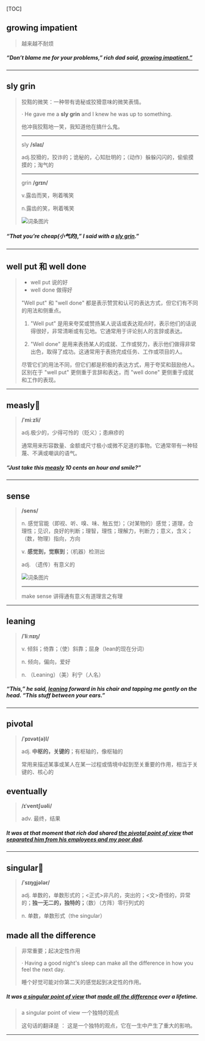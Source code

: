[TOC]

## growing impatient

> 越来越不耐烦

##### “Don’t blame me for your problems,” rich dad said, <u>**growing impatient**.”</u>

---

## sly grin

> 狡黠的微笑：一种带有诡秘或狡猾意味的微笑表情。
>
> · He gave me a **sly grin** and I knew he was up to something.
>
> 他冲我狡黠地一笑，我知道他在搞什么鬼。
>
> ---
>
> sly **/slaɪ/**
>
> adj.狡猾的，狡诈的；诡秘的，心知肚明的；（动作）躲躲闪闪的，偷偷摸摸的；淘气的
> 
>---
> 
>grin **/ɡrɪn/**
> 
>v.露齿而笑，咧着嘴笑
> 
> n.露齿的笑，咧着嘴笑
>
> ![词条图片](https://ydlunacommon-cdn.nosdn.127.net/9a69b93d2a56cca866bc3aa22ddda6ac.jpg?)

##### “That you’re cheap(小气的),” I said with a **<u>sly grin</u>**.”

---

## well put 和 well done

> - well put 说的好
> - well done 做得好
>
> "Well put" 和 "well done" 都是表示赞赏和认可的表达方式，但它们有不同的用法和侧重点。
>
> 1. "Well put" 是用来夸奖或赞扬某人说话或表达观点时，表示他们的话说得很好，非常清晰或有见地。它通常用于评论别人的言辞或表达。
>
> 2. "Well done" 是用来表扬某人的成就、工作或努力，表示他们做得非常出色，取得了成功。这通常用于表扬完成任务、工作或项目的人。
>
> 尽管它们的用法不同，但它们都是积极的表达方式，用于夸奖和鼓励他人。区别在于 "well put" 更侧重于言辞和表达，而 "well done" 更侧重于成就和工作的表现。

---

## measly🚩

> **/ˈmiːzli/**
>
> adj.极少的，少得可怜的（贬义）；患麻疹的
>
> 通常用来形容数量、金额或尺寸极小或微不足道的事物。它通常带有一种轻蔑、不满或嘲讽的语气。

##### “Just take this **<u>measly</u>** 10 cents an hour and smile?”

---

## sense

> **/sens/**
>
> n.
> 感觉官能（即视、听、嗅、味、触五觉）；（对某物的）感觉；道理，合理性；见识，良好的判断；理智，理性；理解力，判断力；意义，含义；（数，物理）指向，方向
>
> v.
> **感觉到，觉察到**；（机器）检测出
>
> adj.
> （遗传）有意义的
>
> ![词条图片](https://ydlunacommon-cdn.nosdn.127.net/c9ac74716288e375a908c2c25bd1ae16.jpg?)
>
> ---
>
> make sense 讲得通有意义有道理言之有理

---

## leaning

> **/ˈliːnɪŋ/**
>
> v.
> 倾斜；倚靠；（使）斜靠；屈身（lean的现在分词）
>
> n.
> 倾向，偏向，爱好
>
> n.
> （Leaning）（美）利宁（人名）

##### “This,” he said, **<u>leaning</u>** forward in his chair and tapping me gently on the head. “This stuff between your ears.”

---

## pivotal

> **/ˈpɪvət(ə)l/**
>
> adj.
> **中枢的，关键的**；有枢轴的，像枢轴的
>
> 常用来描述某事或某人在某一过程或情境中起到至关重要的作用，相当于关键的、核心的

## eventually

> **/ɪˈventʃuəli/**
>
> adv. 最终，结果

##### It was at that moment that rich dad shared <u>the **pivotal** point of view</u> that <u>**separated** him **from** his employees and my poor dad</u>.

---

## singular🚩

> **/ˈsɪŋɡjələr/**
>
> adj.
> 单数的，单数形式的；<正式>非凡的，突出的；<文>奇怪的，异常的；**独一无二的，独特的；**（数）（方阵）零行列式的
>
> n.
> 单数，单数形式（the singular）

## made all the difference

> 非常重要；起决定性作用
>
> · Having a good night's sleep can make all the difference in how you feel the next day.
>
> 睡个好觉可能对你第二天的感觉起到决定性的作用。

##### It was <u>a **singular** point of view</u> that <u>made all the difference</u> over a lifetime.

> a singular point of view 一个独特的观点
>
> 这句话的翻译是 ：
> 这是一个独特的观点，它在一生中产生了重大的影响。

---



